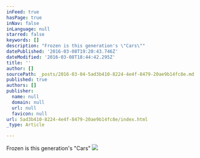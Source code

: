 ```yaml
---
inFeed: true
hasPage: true
inNav: false
inLanguage: null
starred: false
keywords: []
description: "Frozen is this generation's \"Cars\""
datePublished: '2016-03-08T19:20:43.746Z'
dateModified: '2016-03-08T18:44:42.295Z'
title: ''
author: []
sourcePath: _posts/2016-03-04-5ad3b410-8224-4e4f-8479-20ae9b14fc8e.md
published: true
authors: []
publisher:
  name: null
  domain: null
  url: null
  favicon: null
url: 5ad3b410-8224-4e4f-8479-20ae9b14fc8e/index.html
_type: Article

---
```

Frozen is this generation's "Cars"
![](https://the-grid-user-content.s3-us-west-2.amazonaws.com/6f1c6454-579b-4018-ae31-277324b99282.jpg)